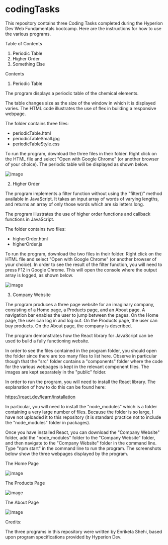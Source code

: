 # codingTasks
This repository contains three Coding Tasks completed during the Hyperion Dev Web Fundamentals bootcamp. Here are the instructions for how to use the various programs.

Table of Contents

1) Periodic Table
2) Higher Order
3) Something Else

Contents

1) Periodic Table

The program displays a periodic table of the chemical elements.

The table changes size as the size of the window in which it is displayed varies. The HTML code illustrates the use of flex in building a responsive webpage.

The folder contains three files:
  - periodicTable.html
  - periodicTableSmall.jpg
  - periodicTableStyle.css

To run the program, download the three files in their folder. Right click on the HTML file and select "Open with Google Chrome" (or another browser of your choice). The periodic table will be displayed as shown below.

![image](https://github.com/EnriketaShehi/codingTasks/assets/165399841/da5ed186-d02f-4db7-accd-308284a617e9)

2) Higher Order

The program implements a filter function without using the "filter()" method available in JavaScript. It takes an input array of words of varying lengths, and returns an array of only those words which are six letters long.

The program illustrates the use of higher order functions and callback functions in JavaScript.

The folder contains two files:
  - higherOrder.html
  - higherOrder.js

To run the program, download the two files in their folder. Right click on the HTML file and select "Open with Google Chrome" (or another browser of your choice). In order to see the result of the filter function, you will need to press F12 in Google Chrome. This will open the console where the output array is logged, as shown below.

![image](https://github.com/EnriketaShehi/codingTasks/assets/165399841/871c1af3-b1cc-4b79-a578-809668545155)

3) Company Website

The program produces a three page website for an imaginary company, consisting of a Home page, a Products page, and an About page. A navigation bar enables the user to jump between the pages. On the Home page, the user can log in and log out. On the Products page, the user can buy products. On the About page, the company is described.

The program demonstrates how the React library for JavaScript can be used to build a fully functioning website.

In order to see the files contained in the program folder, you should open the folder since there are too many files to list here. Observe in particular though that the "src" folder contains a "components" folder where the code for the various webpages is kept in the relevant component files. The images are kept separately in the "public" folder.

In order to run the program, you will need to install the React library. The explanation of how to do this can be found here:

https://react.dev/learn/installation

In particular, you will need to install the "node_modules" which is a folder containing a very large number of files. Because the folder is so large, I have not uploaded it to this repository (it is standard practice not to include the "node_modules" folder in packages).

Once you have installed React, you can download the "Company Website" folder, add the "node_modules" folder to the "Company Website" folder, and then navigate to the "Company Website" folder in the command line. Type "npm start" in the command line to run the program. The screenshots below show the three webpages displayed by the program.

The Home Page

![image](https://github.com/EnriketaShehi/codingTasks/assets/165399841/d18fc0d3-fc66-4a5a-83c6-2a1abf617cfb)


The Products Page

![image](https://github.com/EnriketaShehi/codingTasks/assets/165399841/96d79773-3071-45f4-9ca9-32c167984fe3)


The About Page

![image](https://github.com/EnriketaShehi/codingTasks/assets/165399841/b6e38336-e174-456a-8d15-dcdadcd57195)


Credits:

The three programs in this repository were written by Enriketa Shehi, based upon program specifications provided by Hyperion Dev.



